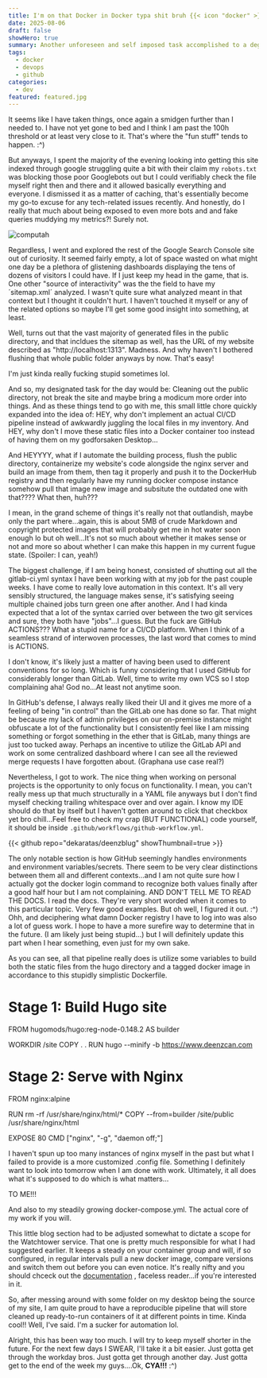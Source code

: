 ```yaml
---
title: I'm on that Docker in Docker typa shit bruh {{< icon "docker" >}}
date: 2025-08-06
draft: false
showHero: true
summary: Another unforeseen and self imposed task accomplished to a degree that actually leaves me satisfied.
tags:
  - docker
  - devops
  - github
categories:
  - dev
featured: featured.jpg
---
```

It seems like I have taken things, once again a smidgen further than I needed to. I have not yet gone to bed and I think I am past the 100h threshold or at least very close to it. That's where the "fun stuff" tends to happen. :^)

But anyways, I spent the majority of the evening looking into getting this site indexed through google struggling quite a bit with their claim my `robots.txt` was blocking those poor Googlebots out but I could verifiably check the file myself right then and there and it allowed basically everything and everyone. I dismissed it as a matter of caching, that's essentially become my go-to excuse for any tech-related issues recently. And honestly, do I really that much about being exposed to even more bots and and fake queries muddying my metrics?! Surely not.

![computah](https://i.imgur.com/RRR57yN.jpeg)

Regardless, I went and explored the rest of the Google Search Console site out of curiosity. It seemed fairly empty, a lot of space wasted on what might one day be a plethora of glistening dashboards displaying the tens of dozens of visitors I could have. If I just keep my head in the game, that is. One other "source of interactivity" was the the field to have my ´sitemap.xml´ analyzed. I wasn't quite sure what analyzed meant in that context but I thought it couldn't hurt. I haven't touched it myself or any of the related options so maybe I'll get some good insight into something, at least. 

Well, turns out that the vast majority of generated files in the public directory, and that incldues the sitemap as well, has the URL of my website described as "http://localhost:1313". Madness. And why haven't I bothered flushing that whole public folder anyways by now. That's easy!

I'm just kinda really fucking stupid sometimes lol. 

And so, my designated task for the day would be: Cleaning out the public directory, not break the site and maybe bring a modicum more order into things. And as these things tend to go with me, this small little chore quickly expanded into the idea of: HEY, why don't implement an actual CI/CD pipeline instead of awkwardly juggling the local files in my inventory. And HEY, why don't I move these static files into a Docker container too instead of having them on my godforsaken Desktop...

And HEYYYY, what if I automate the building process, flush the public directory, containerize my website's code alongside the nginx server and build an image from them, then tag it properly and push it to the DockerHub registry and then regularly have my running docker compose instance somehow pull that image new image and subsitute the outdated one with that???? What then, huh???

I mean, in the grand scheme of things it's really not that outlandish, maybe only the part where...again, this is about 5MB of crude Markdown and copyright protected images that will probably get me in hot water soon enough lo but oh well...It's not so much about whether it makes sense or not and more so about whether I can make this happen in my current fugue state. (Spoiler: I can, yeah!)

The biggest challenge, if I am being honest, consisted of shutting out all the gitlab-ci.yml syntax I have been working with at my job for the past couple weeks. I have come to really love automation in this context. It's all very sensibly structured, the language makes sense, it's satisfying seeing multiple chained jobs turn green one after another. And I had kinda expected that a lot of the syntax carried over between the two git services and sure, they both have "jobs"...I guess. But the fuck are GitHub ACTIONS??? What a stupid name for a CI/CD platform. When I think of a seamless strand of interwoven processes, the last word that comes to mind is ACTIONS. 

I don't know, it's likely just a matter of having been used to different conventions for so long. Which is funny considering that I used GitHub for considerably longer than GitLab. Well, time to write my own VCS so I stop complaining aha! God no...At least not anytime soon.

In GitHub's defense, I always really liked their UI and it gives me more of a feeling of being "in control" than the GitLab one has done so far. That might be because my lack of admin privileges on our on-premise instance might obfuscate a lot of the functionality but I consistently feel like I am missing something or forgot something in the ether that is GitLab, many things are just too tucked away. Perhaps an incentive to utilize the GitLab API and work on some centralized dashboard where I can see all the reviewed merge requests I have forgotten about. (Graphana use case real?)

Nevertheless, I got to work. The nice thing when working on personal projects is the opportunity to only focus on functionality. I mean, you can't really mess up that much structurally in a YAML file anyways but I don't find myself checking trailing whitespace over and over again. I know my IDE should do that by itself but I haven't gotten around to click that checkbox yet bro chill...Feel free to check my crap (BUT FUNCTIONAL) code yourself, it should be inside `.github/workflows/github-workflow.yml`.

{{< github repo="dekaratas/deenzblug" showThumbnail=true >}}

The only notable section is how GitHub seemingly handles environments and environment variables/secrets. There seem to be very clear distinctions between them all and different contexts...and I am not quite sure how I actually got the docker login command to recognize both values finally after a good half hour but I am not complaining. AND DON'T TELL ME TO READ THE DOCS. I read the docs. They're very short worded when it comes to this particular topic. Very few good examples. But oh well, I figured it out. :^)
Ohh, and deciphering what damn Docker registry I have to log into was also a lot of guess work. I hope to have a more surefire way to determine that in the future. (I am likely just being stupid...) but I will definitely update this part when I hear something, even just for my own sake.

As you can see, all that pipeline really does is utilize some variables to build both the static files from the hugo directory and a tagged docker image in accordance to this stupidly simplistic Dockerfile.

# Stage 1: Build Hugo site

FROM hugomods/hugo:reg-node-0.148.2 AS builder

WORKDIR /site
COPY . .
RUN hugo --minify -b https://www.deenzcan.com

# Stage 2: Serve with Nginx

FROM nginx:alpine

RUN rm -rf /usr/share/nginx/html/\*
COPY --from=builder /site/public /usr/share/nginx/html

EXPOSE 80
CMD ["nginx", "-g", "daemon off;"]

I haven't spun up too many instances of nginx myself in the past but what I failed to provide is a more customized .config file. Something I definitely want to look into tomorrow when I am done with work.
Ultimately, it all does what it's supposed to do which is what matters...

TO ME!!!

And also to my steadily growing docker-compose.yml. The actual core of my work if you will.

This little blog section had to be adjusted somewhat to dictate a scope for the Watchtower service.
That one is pretty much responsible for what I had suggested earlier. It keeps a steady on your container group and will, if so configured, in regular intervals pull a new docker image, compare versions and switch them out before you can even notice. It's really nifty and you should chceck out the [documentation](https://containrrr.dev/watchtower/) , faceless reader...if you're interested in it.

So, after messing around with some folder on my desktop being the source of my site, I am quite proud to have a reproducible pipeline that will store cleaned up ready-to-run containers of it at different points in time. Kinda cool!! Well,  I've said. I'm a sucker for automation lol. 

Alright, this has been way too much. I will try to keep myself shorter in the future. For the next few days I SWEAR, I'll take it a bit easier. Just gotta get through the workday bros. Just gotta get through another day. Just gotta get to the end of the week my guys....Ok, **CYA!!!** :^)
